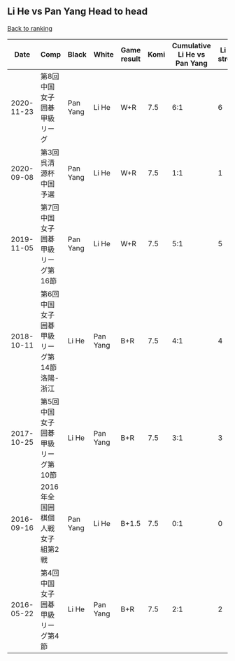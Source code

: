 ## Li He vs Pan Yang Head to head

[Back to ranking](../../index.md)




| **Date** | **Comp** | **Black** | **White** | **Game result** | **Komi** | **Cumulative Li He vs Pan Yang** | **Li He streak** | **Pan Yang streak** | 
| --- | --- | --- | --- | --- | --- | --- | --- | --- |
| 2020-11-23 | 第8回中国女子囲碁甲級リーグ | Pan Yang | Li He | W+R | 7.5 | 6:1 | 6 | 0 | 
| 2020-09-08 | 第3回呉清源杯中国予選 | Pan Yang | Li He | W+R | 7.5 | 1:1 | 1 | 0 | 
| 2019-11-05 | 第7回中国女子囲碁甲級リーグ第16節 | Pan Yang | Li He | W+R | 7.5 | 5:1 | 5 | 0 | 
| 2018-10-11 | 第6回中国女子囲碁甲級リーグ第14節洛陽-浙江 | Li He | Pan Yang | B+R | 7.5 | 4:1 | 4 | 0 | 
| 2017-10-25 | 第5回中国女子囲碁甲級リーグ第10節 | Li He | Pan Yang | B+R | 7.5 | 3:1 | 3 | 0 | 
| 2016-09-16 | 2016年全国囲棋個人戦女子組第2戦 | Pan Yang | Li He | B+1.5 | 7.5 | 0:1 | 0 | 1 | 
| 2016-05-22 | 第4回中国女子囲碁甲級リーグ第4節 | Li He | Pan Yang | B+R | 7.5 | 2:1 | 2 | 0 |




